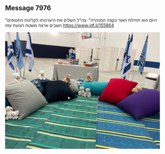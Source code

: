 ## Message 7976

"היום הוא תחילת האור בקצה המנהרה":
צה"ל השלים את היערכותו לקליטת החטופים השבים ארצה משטח רצועת 
עזה
https://www.idf.il/155864

![Photo](7976/7976_photo.jpg)
